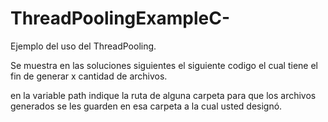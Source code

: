 # ThreadPoolingExampleC-
Ejemplo del uso del ThreadPooling.

Se muestra en las soluciones siguientes el siguiente codigo el cual tiene el fin de generar x cantidad de archivos.

en la variable path indique la ruta de alguna carpeta para que los archivos generados se les guarden en esa carpeta 
a la cual usted designó.
